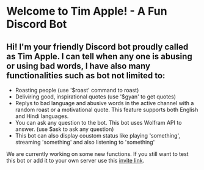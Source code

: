 # Welcome to Tim Apple! - A Fun Discord Bot

## Hi! I'm your friendly Discord bot proudly called as Tim Apple. I can tell when any one is abusing or using bad words, I have also many functionalities such as bot not limited to:

- Roasting people (use '$roast' command to roast)
- Deliviring good, inspirational quotes (use '$gyan' to get quotes)
- Replys to bad language and abusive words in the active channel with a random roast or a motivational quote. This feature supports both English and Hindi languages.
- You can ask any question to the bot. This bot uses Wolfram API to answer. (use $ask to ask any question)
- This bot can also display coustom status like playing 'something', streaming 'something' and also listening  to 'something'

We are currently working on some new functions. If you still want to test this bot or add it to your own server use this [invite link](https://discord.com/api/oauth2/authorize?client_id=795275742191288321&permissions=0&scope=bot).

